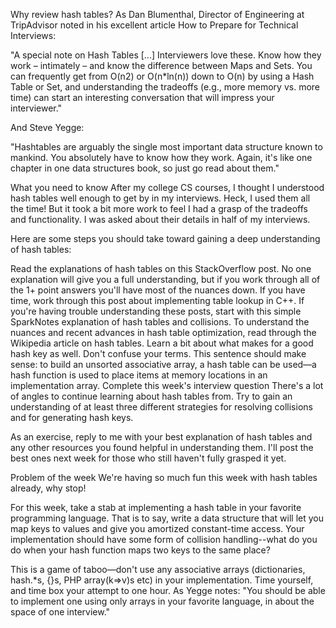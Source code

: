 Why review hash tables?
As Dan Blumenthal, Director of Engineering at TripAdvisor noted in his excellent article How to Prepare for Technical Interviews:

"A special note on Hash Tables [...] Interviewers love these. Know how they work – intimately – and know the difference between Maps and Sets. You can frequently get from O(n2) or O(n*ln(n)) down to O(n) by using a Hash Table or Set, and understanding the tradeoffs (e.g., more memory vs. more time) can start an interesting conversation that will impress your interviewer."

And Steve Yegge:

"Hashtables are arguably the single most important data structure known to mankind. You absolutely have to know how they work. Again, it's like one chapter in one data structures book, so just go read about them."

What you need to know
After my college CS courses, I thought I understood hash tables well enough to get by in my interviews. Heck, I used them all the time! But it took a bit more work to feel I had a grasp of the tradeoffs and functionality. I was asked about their details in half of my interviews.

Here are some steps you should take toward gaining a deep understanding of hash tables:

Read the explanations of hash tables on this StackOverflow post. No one explanation will give you a full understanding, but if you work through all of the 1+ point answers you'll have most of the nuances down. If you have time, work through this post about implementing table lookup in C++. If you're having trouble understanding these posts, start with this simple SparkNotes explanation of hash tables and collisions.
To understand the nuances and recent advances in hash table optimization, read through the Wikipedia article on hash tables. Learn a bit about what makes for a good hash key as well.
Don't confuse your terms. This sentence should make sense: to build an unsorted associative array, a hash table can be used—a hash function is used to place items at memory locations in an implementation array.
Complete this week's interview question
There's a lot of angles to continue learning about hash tables from. Try to gain an understanding of at least three different strategies for resolving collisions and for generating hash keys.

As an exercise, reply to me with your best explanation of hash tables and any other resources you found helpful in understanding them. I'll post the best ones next week for those who still haven't fully grasped it yet.

Problem of the week
We're having so much fun this week with hash tables already, why stop!

For this week, take a stab at implementing a hash table in your favorite programming language. That is to say, write a data structure that will let you map keys to values and give you amortized constant-time access. Your implementation should have some form of collision handling--what do you do when your hash function maps two keys to the same place?

This is a game of taboo—don't use any associative arrays (dictionaries, hash.*s, {}s, PHP array(k=>v)s etc) in your implementation. Time yourself, and time box your attempt to one hour. As Yegge notes: "You should be able to implement one using only arrays in your favorite language, in about the space of one interview."